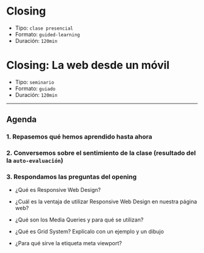 # Closing

- Tipo: `clase presencial`
- Formato: `guided-learning`
- Duración: `120min`

# Closing: La web desde un móvil

- Tipo: `seminario`
- Formato: `guiado`
- Duración: `120min`

***

## Agenda

### 1. Repasemos qué hemos aprendido hasta ahora

### 2. Conversemos sobre el sentimiento de la clase (resultado del la `auto-evaluación`)

### 3. Respondamos las preguntas del opening

- ¿Qué es Responsive Web Design?

- ¿Cuál es la ventaja de utilizar Responsive Web Design en nuestra página web?

- ¿Qué son los Media Queries y para qué se utilizan?

- ¿Qué es Grid System? Explícalo con un ejemplo y un dibujo

- ¿Para qué sirve la etiqueta meta viewport?